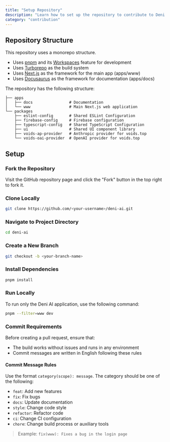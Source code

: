 ```yaml
---
title: "Setup Repository"
description: "Learn how to set up the repository to contribute to Deni AI"
category: "contribution"
---
```


## Repository Structure

This repository uses a monorepo structure.

- Uses [pnpm](https://pnpm.io/) and its [Workspaces](https://pnpm.io/docs/install/workspaces) feature for development
- Uses [Turborepo](https://turbo.build/repo/) as the build system
- Uses [Next.js](https://nextjs.org/) as the framework for the main app (apps/www)
- Uses [Docusaurus](https://docusaurus.io/) as the framework for documentation (apps/docs)

The repository has the following structure:

```
├── apps
│   ├── docs                # Documentation
│   └── www                 # Main Next.js web application
└── packages
    ├── eslint-config       # Shared ESLint Configuration
    ├── firebase-config     # Firebase configuration
    ├── typescript-config   # Shared TypeScript Configuration
    ├── ui                  # Shared UI component library
    ├── voids-ap-provider   # Anthropic provider for voids.top
    └── voids-oai-provider  # OpenAI provider for voids.top
```

## Setup

### Fork the Repository

Visit the GitHub repository page and click the "Fork" button in the top right to fork it.

### Clone Locally

```bash
git clone https://github.com/<your-username>/deni-ai.git
```

### Navigate to Project Directory

```bash
cd deni-ai
```

### Create a New Branch

```bash
git checkout -b <your-branch-name>
```

### Install Dependencies

```bash
pnpm install
```

### Run Locally

To run only the Deni AI application, use the following command:

```bash
pnpm --filter=www dev
```

### Commit Requirements

Before creating a pull request, ensure that:

- The build works without issues and runs in any environment
- Commit messages are written in English following these rules

#### Commit Message Rules

Use the format `category(scope): message`. The category should be one of the following:

- `feat`: Add new features
- `fix`: Fix bugs
- `docs`: Update documentation
- `style`: Change code style
- `refactor`: Refactor code
- `ci`: Change CI configuration
- `chore`: Change build process or auxiliary tools

> Example: `fix(www): Fixes a bug in the login page`